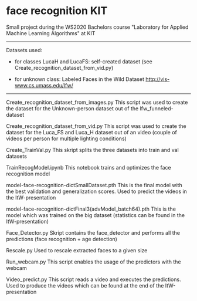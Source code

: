 # face recognition KIT
 Small project during the WS2020 Bachelors course "Laboratory for Applied Machine Learning Algorithms" at KIT
 
 
 ------------------------------------------------------------------------------------------------------------------------------------
Datasets used:

- for classes LucaH and LucaFS: self-created dataset (see Create_recognition_dataset_from_vid.py)

- for unknown class: Labeled Faces in the Wild Dataset
http://vis-www.cs.umass.edu/lfw/

------------------------------------------------------------------------------------------------------------------------------------


Create_recognition_dataset_from_images.py 
 This script was used to create the dataset for the Unknown-person dataset out of the lfw_funneled-dataset

Create_recognition_dataset_from_vid.py
 This script was used to create the dataset for the Luca_FS and Luca_H dataset out of an video (couple of videos per person for multiple lighting conditions)

Create_TrainVal.py
 This skript splits the three datasets into train and val datasets

TrainRecogModel.ipynb
 This notebook trains and optimizes the face recognition model

model-face-recognition-dictSmallDataset.pth
 This is the final model with the best validation and generalization scores. Used to predict the videos in the ItW-presentation

model-face-recognition-dictFinal3(advModel_batch64).pth
 This is the model which was trained on the big dataset (statistics can be found in the ItW-presentation)

Face_Detector.py
 Skript contains the face_detector and performs all the predictions (face recognition + age detection)

Rescale.py
 Used to rescale extracted faces to a given size

Run_webcam.py
 This script enables the usage of the predictors with the webcam

Video_predict.py
 This script reads a video and executes the predictions. Used to produce the videos which can be found at the end of the ItW-presentation

